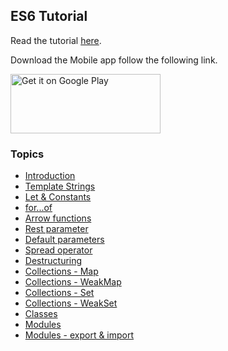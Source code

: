 ## ES6 Tutorial

Read the tutorial [here](https://saravanakumargn.github.io/es6-tutorial/).

Download the Mobile app follow the following link.

<a href='https://play.google.com/store/apps/details?id=org.saravanakumar.es6&utm_source=global_co&utm_medium=prtnr&utm_content=Mar2515&utm_campaign=PartBadge&pcampaignid=MKT-Other-global-all-co-prtnr-py-PartBadge-Mar2515-1'>
									<img alt='Get it on Google Play' src='https://play.google.com/intl/en_us/badges/images/generic/en_badge_web_generic.png' width="240px" height="95px" />
									</a>

### Topics
* [Introduction](https://saravanakumargn.github.io/es6-tutorial/es6-introduction/)
* [Template Strings](https://saravanakumargn.github.io/es6-tutorial/template-strings/)
* [Let & Constants](https://saravanakumargn.github.io/es6-tutorial/let-constants/)
* [for...of](https://saravanakumargn.github.io/es6-tutorial/for-of/)
* [Arrow functions](https://saravanakumargn.github.io/es6-tutorial/arrow-function/)
* [Rest parameter](https://saravanakumargn.github.io/es6-tutorial/rest-parameter/)
* [Default parameters](https://saravanakumargn.github.io/es6-tutorial/default-parameters/)
* [Spread operator](https://saravanakumargn.github.io/es6-tutorial/spread-operator/)
* [Destructuring](https://saravanakumargn.github.io/es6-tutorial/es6-destructuring/)
* [Collections - Map](https://saravanakumargn.github.io/es6-tutorial/collections-map/)
* [Collections - WeakMap](https://saravanakumargn.github.io/es6-tutorial/collections-weakmap/)
* [Collections - Set](https://saravanakumargn.github.io/es6-tutorial/collections-set/)
* [Collections - WeakSet](https://saravanakumargn.github.io/es6-tutorial/collections-weakset/)
* [Classes](https://saravanakumargn.github.io/es6-tutorial/classes/)
* [Modules](https://saravanakumargn.github.io/es6-tutorial/modules/)
* [Modules - export & import](https://saravanakumargn.github.io/es6-tutorial/modules-export-import/)